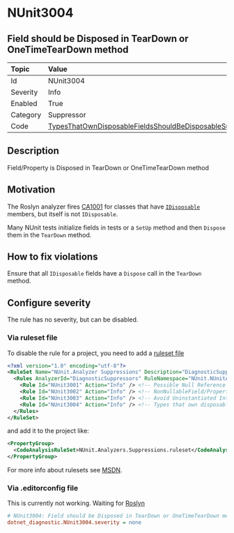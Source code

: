 # NUnit3004

## Field should be Disposed in TearDown or OneTimeTearDown method

| Topic    | Value
| :--      | :--
| Id       | NUnit3004
| Severity | Info
| Enabled  | True
| Category | Suppressor
| Code     | [TypesThatOwnDisposableFieldsShouldBeDisposableSuppressor](https://github.com/nunit/nunit.analyzers/blob/3.8.0/src/nunit.analyzers/DiagnosticSuppressors/TypesThatOwnDisposableFieldsShouldBeDisposableSuppressor.cs)

## Description

Field/Property is Disposed in TearDown or OneTimeTearDown method

## Motivation

The Roslyn analyzer fires
[CA1001](https://learn.microsoft.com/en-us/dotnet/fundamentals/code-analysis/quality-rules/ca1001) for classes that have
[`IDisposable`](https://learn.microsoft.com/en-us/dotnet/api/system.idisposable) members, but itself is not
`IDisposable`.

Many NUnit tests initialize fields in tests or a `SetUp` method and then `Dispose` them in the `TearDown` method.

## How to fix violations

Ensure that all `IDisposable` fields have a `Dispose` call in the `TearDown` method.

<!-- start generated config severity -->
## Configure severity

The rule has no severity, but can be disabled.

### Via ruleset file

To disable the rule for a project, you need to add a [ruleset
file](https://github.com/nunit/nunit.analyzers/blob/3.8.0/src/nunit.analyzers/DiagnosticSuppressors/NUnit.Analyzers.Suppressions.ruleset)

```xml
<?xml version="1.0" encoding="utf-8"?>
<RuleSet Name="NUnit.Analyzer Suppressions" Description="DiagnosticSuppression Rules" ToolsVersion="12.0">
  <Rules AnalyzerId="DiagnosticSuppressors" RuleNamespace="NUnit.NUnitAnalyzers">
    <Rule Id="NUnit3001" Action="Info" /> <!-- Possible Null Reference -->
    <Rule Id="NUnit3002" Action="Info" /> <!-- NonNullableField/Property is Uninitialized -->
    <Rule Id="NUnit3003" Action="Info" /> <!-- Avoid Uninstantiated Internal Classes -->
    <Rule Id="NUnit3004" Action="Info" /> <!-- Types that own disposable fields should be disposable -->
  </Rules>
</RuleSet>
```

and add it to the project like:

```xml
<PropertyGroup>
  <CodeAnalysisRuleSet>NUnit.Analyzers.Suppressions.ruleset</CodeAnalysisRuleSet>
</PropertyGroup>
```

For more info about rulesets see
[MSDN](https://learn.microsoft.com/en-us/visualstudio/code-quality/using-rule-sets-to-group-code-analysis-rules?view=vs-2022).

### Via .editorconfig file

This is currently not working. Waiting for [Roslyn](https://github.com/dotnet/roslyn/issues/49727)

```ini
# NUnit3004: Field should be Disposed in TearDown or OneTimeTearDown method
dotnet_diagnostic.NUnit3004.severity = none
```
<!-- end generated config severity -->
